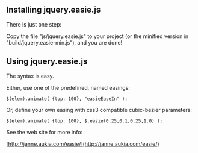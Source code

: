 Installing jquery.easie.js
--------------------------

There is just one step:

Copy the file "js/jquery.easie.js" to your project (or the minified version in "build/jquery.easie-min.js"), and you are done!

Using jquery.easie.js
---------------------

The syntax is easy.

Either, use one of the predefined, named easings:

    $(elem).animate( {top: 100}, "easieEaseIn" );
    
Or, define your own easing with css3 compatible cubic-bezier parameters:

    $(elem).animate( {top: 100}, $.easie(0.25,0.1,0.25,1.0) );

See the web site for more info:

[http://janne.aukia.com/easie/](http://janne.aukia.com/easie/)